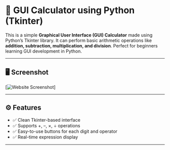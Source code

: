 # 🧮 GUI Calculator using Python (Tkinter)

This is a simple **Graphical User Interface (GUI) Calculator** made using Python’s Tkinter library. It can perform basic arithmetic operations like **addition, subtraction, multiplication, and division**. Perfect for beginners learning GUI development in Python.

---

## 🖥️ Screenshot

[![Website Screenshot](https://i.ibb.co/7JZZJmdh/calculator.png)]

---

## ⚙️ Features

- ✅ Clean Tkinter-based interface
- ✅ Supports +, –, ×, ÷ operations
- ✅ Easy-to-use buttons for each digit and operator
- ✅ Real-time expression display

---
